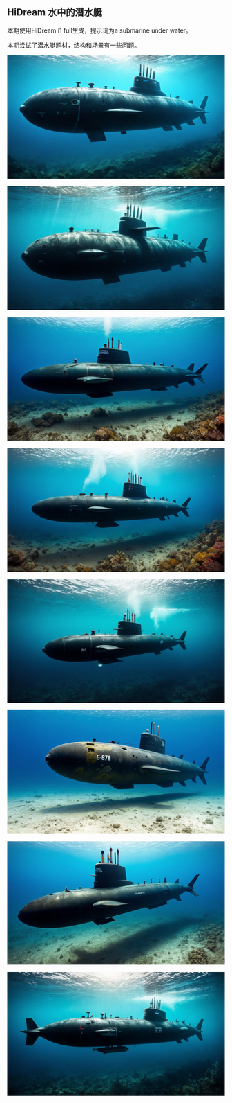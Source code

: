 ## HiDream 水中的潜水艇

本期使用HiDream i1 full生成，提示词为a submarine under water。

本期尝试了潜水艇题材，结构和场景有一些问题。


![ComfyUI_00031_.jpg](https://github.com/Willian7004/media-blog/blob/main/files/202505/2025052701/ComfyUI_00031_.jpg?raw=true)

![ComfyUI_00033_.jpg](https://github.com/Willian7004/media-blog/blob/main/files/202505/2025052701/ComfyUI_00033_.jpg?raw=true)

![ComfyUI_00035_.jpg](https://github.com/Willian7004/media-blog/blob/main/files/202505/2025052701/ComfyUI_00035_.jpg?raw=true)

![ComfyUI_00036_.jpg](https://github.com/Willian7004/media-blog/blob/main/files/202505/2025052701/ComfyUI_00036_.jpg?raw=true)

![ComfyUI_00037_.jpg](https://github.com/Willian7004/media-blog/blob/main/files/202505/2025052701/ComfyUI_00037_.jpg?raw=true)

![ComfyUI_00038_.jpg](https://github.com/Willian7004/media-blog/blob/main/files/202505/2025052701/ComfyUI_00038_.jpg?raw=true)

![ComfyUI_00039_.jpg](https://github.com/Willian7004/media-blog/blob/main/files/202505/2025052701/ComfyUI_00039_.jpg?raw=true)

![ComfyUI_00040_.jpg](https://github.com/Willian7004/media-blog/blob/main/files/202505/2025052701/ComfyUI_00040_.jpg?raw=true)